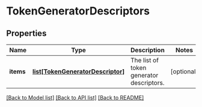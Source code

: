 # TokenGeneratorDescriptors

## Properties
Name | Type | Description | Notes
------------ | ------------- | ------------- | -------------
**items** | [**list[TokenGeneratorDescriptor]**](TokenGeneratorDescriptor.md) | The list of token generator descriptors. | [optional] 

[[Back to Model list]](../README.md#documentation-for-models) [[Back to API list]](../README.md#documentation-for-api-endpoints) [[Back to README]](../README.md)



